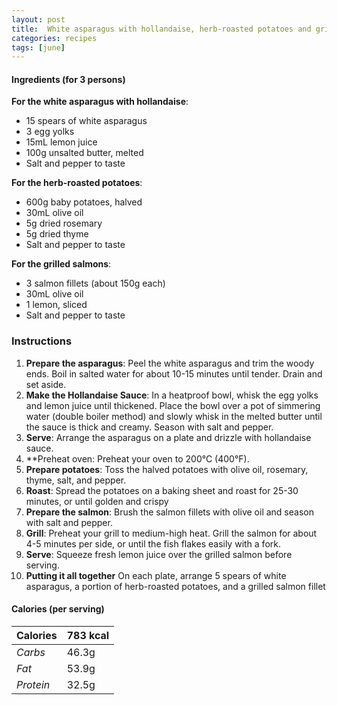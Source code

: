 ```yaml
---
layout: post
title:  White asparagus with hollandaise, herb-roasted potatoes and grilled salmons
categories: recipes
tags: [june]
---
```


#### Ingredients (for 3 persons)

**For the white asparagus with hollandaise**:
- 15 spears of white asparagus
- 3 egg yolks
- 15mL lemon juice
- 100g unsalted butter, melted
- Salt and pepper to taste

**For the herb-roasted potatoes**:
- 600g baby potatoes, halved
- 30mL olive oil
- 5g dried rosemary
- 5g dried thyme
- Salt and pepper to taste

**For the grilled salmons**:
- 3 salmon fillets (about 150g each)
- 30mL olive oil
- 1 lemon, sliced
- Salt and pepper to taste

### Instructions

1. **Prepare the asparagus**: 
Peel the white asparagus and trim the woody ends. Boil in salted water for about 10-15 minutes until tender. Drain and set aside.
2. **Make the Hollandaise Sauce**: 
In a heatproof bowl, whisk the egg yolks and lemon juice until thickened. Place the bowl over a pot of simmering water (double boiler method) and slowly whisk in the melted butter until the sauce is thick and creamy. Season with salt and pepper.
3. **Serve**: 
Arrange the asparagus on a plate and drizzle with hollandaise sauce.
4. **Preheat oven: 
Preheat your oven to 200°C (400°F).
5. **Prepare potatoes**: 
Toss the halved potatoes with olive oil, rosemary, thyme, salt, and pepper.
6. **Roast**: 
Spread the potatoes on a baking sheet and roast for 25-30 minutes, or until golden and crispy
7. **Prepare the salmon**: 
Brush the salmon fillets with olive oil and season with salt and pepper.
8. **Grill**: 
Preheat your grill to medium-high heat. Grill the salmon for about 4-5 minutes per side, or until the fish flakes easily with a fork.
9. **Serve**: 
Squeeze fresh lemon juice over the grilled salmon before serving.
7. **Putting it all together**
On each plate, arrange 5 spears of white asparagus, a portion of herb-roasted potatoes, and a grilled salmon fillet

#### Calories (per serving)

| **Calories** | 783 kcal |
| ----------- | ----------- |
| *Carbs* | 46.3g |
| *Fat* | 53.9g |
| *Protein* | 32.5g |